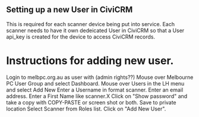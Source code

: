 ## Setting up a new User in CiviCRM 

This is required for each scanner device being put into service. Each scanner needs to have it own dedeicated User in CiviCRM so that a User api_key is created for the device to access CiviCRM records.


# Instructions for adding new user.

Login to melbpc.org.au as user with (admin rights??) 
Mouse over Melbourne PC User Group and select Dashboard.
Mouse over Users in the LH menu and select Add New
Enter a Username in format scanner.<location>
Enter an email address.
Enter a First Name like scanner.X
Click on "Show password" and take a copy with COPY-PASTE or screen shot or both. Save to private location
Select Scanner from Roles list.
Click on "Add New User".
